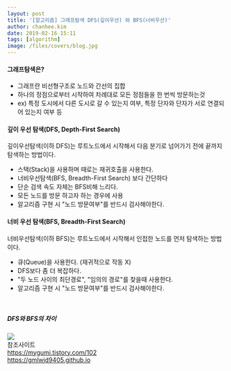 ```yaml
---
layout: post
title: '[알고리즘] 그래프탐색 DFS(깊이우선) 와 BFS(너비우선)'
author: chanhee.kim
date: 2019-02-16 15:11
tags: [algorithm]
image: /files/covers/blog.jpg
---
```


#### 그래프탐색은?
* 그래프란 비선형구조로 노드와 간선의 집합
* 하나의 정점으로부터 시작하여 차례대로 모든 정점들을 한 번씩 방문하는것
* ex) 특정 도시에서 다른 도시로 갈 수 있는지 여부, 특정 단자와 단자가 서로 연결되어 있는지 여부 등

#### 깊이 우선 탐색(DFS, Depth-First Search)
깊이우선탐색(이하 DFS)는 루트노드에서 시작해서 다음 분기로 넘어가기 전에 끝까지 탐색하는 방법이다.
* 스택(Stack)을 사용하며 때로는 재귀호출을 사용한다.
* 너비우선탐색(BFS, Breadth-First Search) 보다 간단하다
* 단순 검색 속도 자체는 BFS비해 느리다.
* 모든 노드를 방문 하고자 하는 경우에 사용
* 알고리즘 구현 시 "노드 방문여부"를 반드시 검사해야한다.

#### 너비 우선 탐색(BFS, Breadth-First Search)
너비우선탐색(이하 BFS)는 루트노드에서 시작해서 인접한 노드를 먼저 탐색하는 방법이다.
* 큐(Queue)을 사용한다. (재귀적으로 작동 X)
* DFS보다 좀 더 복잡하다.
* "두 노드 사이의 최단경로", "임의의 경로"를 찾을때 사용한다.
* 알고리즘 구현 시 "노드 방문여부"를 반드시 검사해야한다.
<br>

##### DFS와 BFS의 차이
<img src="{{ site.baseurl }}/assets/images/algorithm/bfs_dfs.gif"><br>
참조사이트<br>
<a href="https://mygumi.tistory.com/102">https://mygumi.tistory.com/102</a><br>
<a href="https://gmlwjd9405.github.io">https://gmlwjd9405.github.io</a><br>
